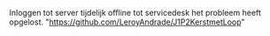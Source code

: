 Inloggen tot server tijdelijk offline tot servicedesk het probleem heeft opgelost.
"https://github.com/LeroyAndrade/J1P2KerstmetLoop" 
